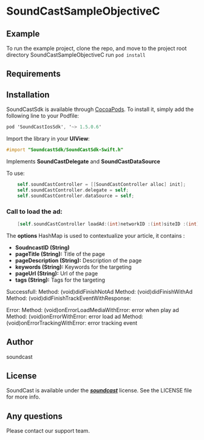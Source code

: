 # SoundCastSampleObjectiveC

## Example

To run the example project, clone the repo, and move to the project root directory SoundCastSampleObjectiveC run `pod install`

## Requirements

## Installation

SoundCastSdk is available through [CocoaPods](https://cocoapods.org). To install
it, simply add the following line to your Podfile:

```Objective-C
pod 'SoundCastIosSdk', '~> 1.5.0.6'
```

Import the library in your **UIView**:

```Objective-C
#import "SoundcastSdk/SoundCastSdk-Swift.h"
```

Implements **SoundCastDelegate** and **SoundCastDataSource**

To use:

```Objective-C
    self.soundCastController = [[SoundCastController alloc] init];
    self.soundCastController.delegate = self;
    self.soundCastController.dataSource = self;
```

### Call to load the ad:

```Objective-C
    [self.soundCastController loadAd:(int)networkID :(int)siteID :(int)tagID :(NSString*)pageTitle :(NSString*)pageDescription :(NSString*)keywords :(NSString*)pageUrl :(NSString*)tags];
```

The **options** HashMap is used to contextualize your article, it contains :
* **SoudncastID (String)** 
* **pageTitle (String):** Title of the page
* **pageDescription (String):** Description of the page
* **keywords (String):** Keywords for the targeting
* **pageUrl (String):** Url of the page
* **tags (String):** Tags for the targeting

Successfull:
Method: (void)didFinishNotAd
Method: (void)didFinishWithAd
Method: (void)didFinishTrackEventWithResponse:
    
Error:
Method: (void)onErrorLoadMediaWithError: error when play ad
Method: (void)onErrorWithError: error load ad
Method: (void)onErrorTrackingWithError: error tracking event

## Author

soundcast

## License

SoundCast is available under the [***soundcast***](https://soundcast.fm) license. See the LICENSE file for more info.


## Any questions

Please contact our support team.